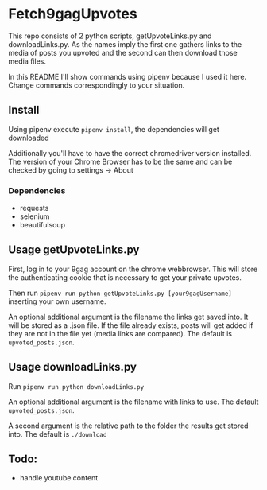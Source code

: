 # Fetch9gagUpvotes

This repo consists of 2 python scripts, getUpvoteLinks.py and downloadLinks.py.
As the names imply the first one gathers links to the media of posts you upvoted and the second
can then download those media files.

In this README I'll show commands using pipenv because I used it here. Change commands correspondingly to
your situation.

## Install
Using pipenv execute `pipenv install`, the dependencies will get downloaded

Additionally you'll have to have the correct chromedriver version installed.
The version of your Chrome Browser has to be the same and can be checked by going to
settings -> About

### Dependencies
- requests
- selenium
- beautifulsoup

## Usage getUpvoteLinks.py
First, log in to your 9gag account on the chrome webbrowser. This will store the authenticating cookie that
is necessary to get your private upvotes.

Then run `pipenv run python getUpvoteLinks.py [your9gagUsername]` inserting your own username.

An optional additional argument is the filename the links get saved into. It will be stored as a .json file.
If the file already exists, posts will get added if they are not in the file yet (media links are compared).
The default is `upvoted_posts.json`.

## Usage downloadLinks.py

Run `pipenv run python downloadLinks.py`

An optional additional argument is the filename with links to use. The default `upvoted_posts.json`.

A second argument is the relative path to the folder the results get stored into. The default is
`./download`

## Todo:

- handle youtube content
